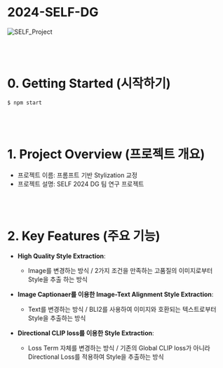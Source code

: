# 2024-SELF-DG

![SELF_Project](https://github.com/user-attachments/assets/bdd05a3c-c2f4-4e00-a578-017a66e57427)

</a>

<br/>
<br/>

# 0. Getting Started (시작하기)
```bash
$ npm start
```
<br/>
<br/>

# 1. Project Overview (프로젝트 개요)
- 프로젝트 이름: 프롬프트 기반 Stylization 교정
- 프로젝트 설명: SELF 2024 DG 팀 연구 프로젝트

<br/>
<br/>

# 2. Key Features (주요 기능)
- **High Quality Style Extraction**:
  - Image를 변경하는 방식 / 2가지 조건을 만족하는 고품질의 이미지로부터 Style을 추출 하는 방식

- **Image Captionaer를 이용한 Image-Text Alignment Style Extraction**:
  - Text를 변경하는 방식 / BLI2를 사용하여 이미지와 호환되는 텍스트로부터 Style을 추출하는 방식

- **Directional CLIP loss를 이용한 Style Extraction**:
  - Loss Term 자체를 변경하는 방식 / 기존의 Global CLIP loss가 아니라 Directional Loss를 적용하여 Style을 추출하는 방식

<br/>
<br/>

